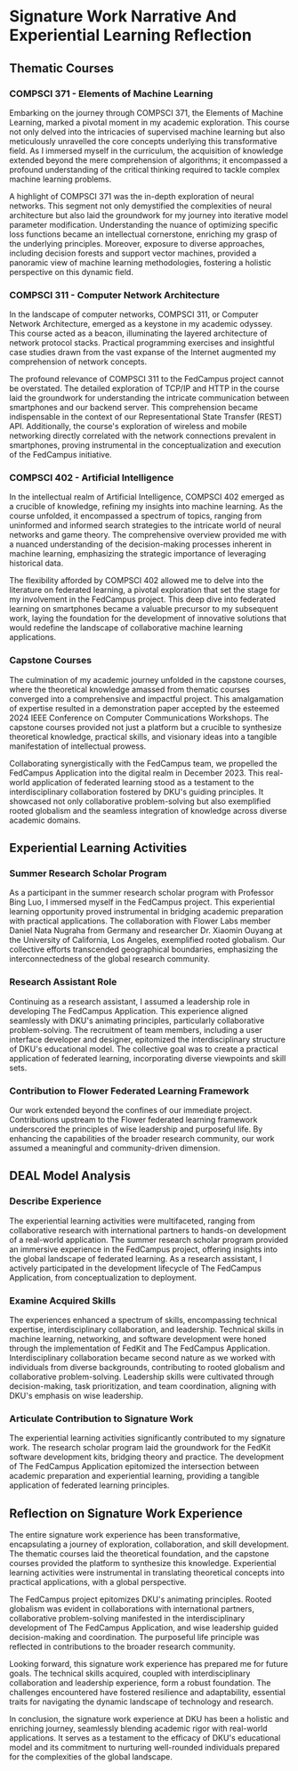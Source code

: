 <!--
Requirements:

List 3 thematic courses.
Articulate how the 3 thematic courses and the outcome of the capstone courses
contribute to the my signature work.
Reflect on the entire signature work experience and how it prepared me for
future goals.

List experiential learning activities (summer research
scholar/research/projects).
Briefly describe the work completed through experiential learning and how the
experience aligns with DKU’s 7 animating principles.
Examining the intersection between academic preparation,
the experiential learning experience, and signature work.
Include three components based on the DEAL Model: describe experience,
examine what skills were acquired and learned,
articulate how the experiential learning contributed to the signature work.

DKU's 7 animating principles:

Rooted Globalism: To cultivate informed and engaged citizens who are
knowledgeable about each other’s histories,
traditions of thought and affiliations; and skilled in navigating among local,
national and global identities and commitments.
This principle is reflected in the required levels of proficiency in English and
Mandarin,
the core courses and comparative study of cultural traditions throughout the
curriculum,
and in co-curricular programming that brings students together to learn from
each other outside the classroom.

Collaborative Problem-Solving: To instill the habits of collaboration and the
ability to synthesize disparate insights in solving complex challenges.
This principle is reflected in an interdisciplinary structure that emphasizes
the integration of knowledge, in pedagogies that include team-based assignments,
and in co-curricular programming that emphasize teamwork.

Research and Practice: To enhance the ability to forge links between theory and
practice in the many-sided and rapidly changing world of human need.
This principle is reflected in the divisional foundations,
which impart the basic skills necessary for critical inquiry across many fields
and problems, and in advanced research in the disciplinary studies,
capstone and signature products.
Experiential opportunities that align the formal curriculum with practica,
internships and other hands-on offerings further link theory and practice.

Lucid Communication: To develop the ability to communicate effectively,
both orally and in writing,
and to listen attentively to different viewpoints in coming to mature judgments.
The common core,
divisional foundation and capstone courses provide multiple opportunities for
sustained, guided practice in writing, speaking and listening.
These are supported by stand-alone and co-courses linked to the core,
by required language proficiencies,
by the focus on a summative project that melds research and practical experience
and by the seminar-style size of most classes.

Independence and Creativity: To nurture free inquiry,
deep reflection and a drive to ask interesting questions and find compelling
answers.
These principles are embodied in the liberal arts design of the
curriculum—placing a premium on exploring ideas and seeking new experiences;
encountering different ways of thinking and living in history, text, image,
culture and methodology,
and in the variety of choices among paths of study and electives.

Wise Leadership: To shape thinkers and doers who possess the moral compass to
guide communities and institutions toward a common good and who have the wisdom
and technical competence to deal effectively with complexity.
This principle is present in core courses that examine the relationship between
individuals and different levels of community and to leading an examined life,
in the many interdisciplinary studies that require knowledge of problems that
span national boundaries and cultures, in the required practicum,
and in the capstone seminars where students integrate specialized knowledge with
broader knowledge and questions.

A Purposeful Life: To form reflective scholars who test their core beliefs,
connect their course of study to big questions of meaning,
and who build the capacity for lifelong learning and exploration.
This principle is reflected in the distinctive capacity of a liberal arts
college to form intentional communities of meaning.
It is brought to life in core courses,
in self-designed capstone work and in an e-portfolio system that captures the
larger inquiry informing a student’s pathway.
-->


# Signature Work Narrative And Experiential Learning Reflection

## Thematic Courses

### COMPSCI 371 - Elements of Machine Learning

Embarking on the journey through COMPSCI 371, the Elements of Machine Learning,
marked a pivotal moment in my academic exploration.
This course not only delved into the intricacies of supervised machine learning
but also meticulously unravelled the core concepts underlying this
transformative field. As I immersed myself in the curriculum,
the acquisition of knowledge extended beyond the mere comprehension of
algorithms;
it encompassed a profound understanding of the critical thinking required to
tackle complex machine learning problems.

A highlight of COMPSCI 371 was the in-depth exploration of neural networks.
This segment not only demystified the complexities of neural architecture but
also laid the groundwork for my journey into iterative model parameter
modification.
Understanding the nuance of optimizing specific loss functions became an
intellectual cornerstone, enriching my grasp of the underlying principles.
Moreover, exposure to diverse approaches,
including decision forests and support vector machines,
provided a panoramic view of machine learning methodologies,
fostering a holistic perspective on this dynamic field.

### COMPSCI 311 - Computer Network Architecture

In the landscape of computer networks, COMPSCI 311,
or Computer Network Architecture, emerged as a keystone in my academic odyssey.
This course acted as a beacon,
illuminating the layered architecture of network protocol stacks.
Practical programming exercises and insightful case studies drawn from the vast
expanse of the Internet augmented my comprehension of network concepts.

The profound relevance of COMPSCI 311 to the FedCampus project cannot be
overstated.
The detailed exploration of TCP/IP and HTTP in the course laid the groundwork
for understanding the intricate communication between smartphones and our
backend server.
This comprehension became indispensable in the context of our Representational
State Transfer (REST) API. Additionally,
the course's exploration of wireless and mobile networking directly correlated
with the network connections prevalent in smartphones,
proving instrumental in the conceptualization and execution of the FedCampus
initiative.

### COMPSCI 402 - Artificial Intelligence

In the intellectual realm of Artificial Intelligence,
COMPSCI 402 emerged as a crucible of knowledge,
refining my insights into machine learning. As the course unfolded,
it encompassed a spectrum of topics,
ranging from uninformed and informed search strategies to the intricate world of
neural networks and game theory.
The comprehensive overview provided me with a nuanced understanding of the
decision-making processes inherent in machine learning,
emphasizing the strategic importance of leveraging historical data.

The flexibility afforded by COMPSCI 402 allowed me to delve into the literature
on federated learning,
a pivotal exploration that set the stage for my involvement in the FedCampus
project.
This deep dive into federated learning on smartphones became a valuable
precursor to my subsequent work,
laying the foundation for the development of innovative solutions that would
redefine the landscape of collaborative machine learning applications.

### Capstone Courses

The culmination of my academic journey unfolded in the capstone courses,
where the theoretical knowledge amassed from thematic courses converged into a
comprehensive and impactful project.
This amalgamation of expertise resulted in a demonstration paper accepted by the
esteemed 2024 IEEE Conference on Computer Communications Workshops. The capstone
courses provided not just a platform but a crucible to synthesize theoretical
knowledge, practical skills,
and visionary ideas into a tangible manifestation of intellectual prowess.

Collaborating synergistically with the FedCampus team,
we propelled the FedCampus Application into the digital realm in December 2023.
This real-world application of federated learning stood as a testament to the
interdisciplinary collaboration fostered by DKU's guiding principles.
It showcased not only collaborative problem-solving but also exemplified rooted
globalism and the seamless integration of knowledge across diverse academic
domains.

<!-- TODO: Next part. -->

## Experiential Learning Activities

### Summer Research Scholar Program

As a participant in the summer research scholar program with Professor Bing Luo,
I immersed myself in the FedCampus project.
This experiential learning opportunity proved instrumental in bridging academic
preparation with practical applications.
The collaboration with Flower Labs member Daniel Nata Nugraha from Germany and
researcher Dr. Xiaomin Ouyang at the University of California, Los Angeles,
exemplified rooted globalism.
Our collective efforts transcended geographical boundaries,
emphasizing the interconnectedness of the global research community.

### Research Assistant Role

Continuing as a research assistant,
I assumed a leadership role in developing The FedCampus Application. This
experience aligned seamlessly with DKU's animating principles,
particularly collaborative problem-solving. The recruitment of team members,
including a user interface developer and designer,
epitomized the interdisciplinary structure of DKU's educational model.
The collective goal was to create a practical application of federated learning,
incorporating diverse viewpoints and skill sets.

### Contribution to Flower Federated Learning Framework

Our work extended beyond the confines of our immediate project.
Contributions upstream to the Flower federated learning framework underscored
the principles of wise leadership and purposeful life.
By enhancing the capabilities of the broader research community,
our work assumed a meaningful and community-driven dimension.

## DEAL Model Analysis

### Describe Experience

The experiential learning activities were multifaceted,
ranging from collaborative research with international partners to hands-on
development of a real-world application.
The summer research scholar program provided an immersive experience in the
FedCampus project,
offering insights into the global landscape of federated learning.
As a research assistant,
I actively participated in the development lifecycle of The FedCampus
Application, from conceptualization to deployment.

### Examine Acquired Skills

The experiences enhanced a spectrum of skills, encompassing technical expertise,
interdisciplinary collaboration, and leadership.
Technical skills in machine learning, networking,
and software development were honed through the implementation of FedKit and The
FedCampus Application. Interdisciplinary collaboration became second nature as
we worked with individuals from diverse backgrounds,
contributing to rooted globalism and collaborative problem-solving.
Leadership skills were cultivated through decision-making, task prioritization,
and team coordination, aligning with DKU's emphasis on wise leadership.

### Articulate Contribution to Signature Work

The experiential learning activities significantly contributed to my signature
work.
The research scholar program laid the groundwork for the FedKit software
development kits, bridging theory and practice.
The development of The FedCampus Application epitomized the intersection between
academic preparation and experiential learning,
providing a tangible application of federated learning principles.

## Reflection on Signature Work Experience

The entire signature work experience has been transformative,
encapsulating a journey of exploration, collaboration, and skill development.
The thematic courses laid the theoretical foundation,
and the capstone courses provided the platform to synthesize this knowledge.
Experiential learning activities were instrumental in translating theoretical
concepts into practical applications, with a global perspective.

The FedCampus project epitomizes DKU's animating principles.
Rooted globalism was evident in collaborations with international partners,
collaborative problem-solving manifested in the interdisciplinary development of
The FedCampus Application,
and wise leadership guided decision-making and coordination.
The purposeful life principle was reflected in contributions to the broader
research community.

Looking forward,
this signature work experience has prepared me for future goals.
The technical skills acquired,
coupled with interdisciplinary collaboration and leadership experience,
form a robust foundation.
The challenges encountered have fostered resilience and adaptability,
essential traits for navigating the dynamic landscape of technology and
research.

In conclusion,
the signature work experience at DKU has been a holistic and enriching journey,
seamlessly blending academic rigor with real-world applications.
It serves as a testament to the efficacy of DKU's educational model and its
commitment to nurturing well-rounded individuals prepared for the complexities
of the global landscape.
